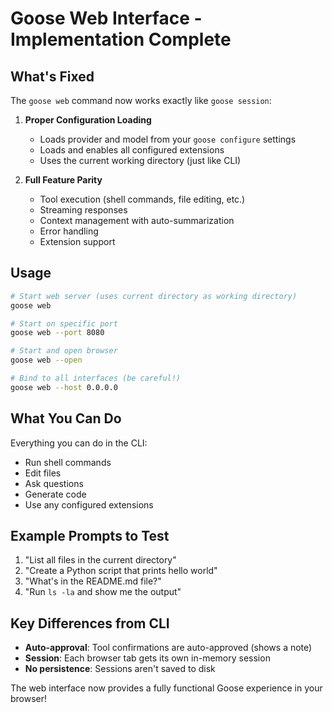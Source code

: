 # Goose Web Interface - Implementation Complete

## What's Fixed

The `goose web` command now works exactly like `goose session`:

1. **Proper Configuration Loading**
   - Loads provider and model from your `goose configure` settings
   - Loads and enables all configured extensions
   - Uses the current working directory (just like CLI)

2. **Full Feature Parity**
   - Tool execution (shell commands, file editing, etc.)
   - Streaming responses
   - Context management with auto-summarization
   - Error handling
   - Extension support

## Usage

```bash
# Start web server (uses current directory as working directory)
goose web

# Start on specific port
goose web --port 8080

# Start and open browser
goose web --open

# Bind to all interfaces (be careful!)
goose web --host 0.0.0.0
```

## What You Can Do

Everything you can do in the CLI:
- Run shell commands
- Edit files
- Ask questions
- Generate code
- Use any configured extensions

## Example Prompts to Test

1. "List all files in the current directory"
2. "Create a Python script that prints hello world"
3. "What's in the README.md file?"
4. "Run `ls -la` and show me the output"

## Key Differences from CLI

- **Auto-approval**: Tool confirmations are auto-approved (shows a note)
- **Session**: Each browser tab gets its own in-memory session
- **No persistence**: Sessions aren't saved to disk

The web interface now provides a fully functional Goose experience in your browser!